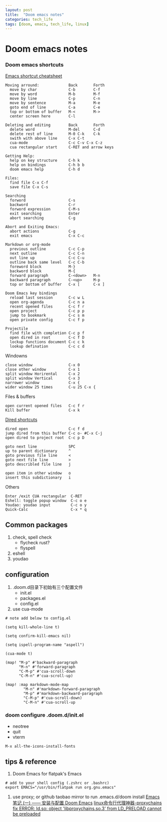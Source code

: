 ```yaml
---
layout: post
title:  "Doom emacs notes"
categories: tech_life
tags: [doom, emacs, tech_life, linux]
---
```


# Doom emacs notes

### Doom emacs shortcuts
[Emacs shortcut cheatsheet](https://courses.cs.washington.edu/courses/cse351/16wi/sections/1/Cheatsheet-emacs.pdf)

```
Moving arround:             Back       Forth
  move by char              C-b        C-f
  move by word              M-b        M-f              
  move by line              C-p        C-n
  move by sentence          M-a        M-e
  goto end of line          C-a        C-e
  top or bottom of buffer   M-<        M->
  center screen here        C-l 
                                        
Deleting and editing        Back       Forth  
  delete word               M-del      C-d
  delete rest of line       M-0 C-k    C-k
  swith with above line     C-x C-t
  cua-mode                  C-c C-v C-x C-z
  cua rectangular start     C-RET and arrow keys

Getting Help:
  help on key structure     C-h k
  help on bindings          C-h b b
  doom emacs help           C-h d
  
Files:
  find file C-x C-f
  save file C-x C-s

Searching
  forword                   C-s
  backword                  C-r
  forword expression        C-M-s
  exit searching            Enter
  abort searching           C-g
  
Abort and Exiting Emacs:
  abort actions             C-g
  exit emacs                C-x C-c 

Markdown or org-mode
  previous outline          C-c C-p 
  next outline              C-c C-n 
  out line up               C-c C-u 
  outline back same level   C-c C-b
  foreword block            M-}
  backword block            M-{
  forward paragraph         C-<down>   M-n 
  backward paragraph        C-<up>     M-p
  top or bottom of buffer   C-x [      C-x ]

Doom Emacs key bindings
  reload last session       C-c w L 
  open org-agenda           C-c n a 
  recent opened files       C-c f r 
  open project              C-c p p 
  jump to bookmark          C-c s m 
  open private config       C-c f p 
                                                
Projectile 
  find file with completion C-c p f 
  open dired in root        C-c f D
  lockup functions document C-c c k 
  lookup defination         C-c c d 
```

Windowns

```
close window                C-x 0
close other window          C-x 1
split window Horirental     C-x 2
split window Vertical       C-x 3
narrower window             C-x { 
wider window 25 times       C-u 25 C-x {
```

Files & buffers
```
open current opened files   C-c f r
Kill buffer                 C-x k
```

[Dired shortcuts](https://zhuanlan.zhihu.com/p/156907392)

```
dired open                  C-c f d  
jump dired from this buffer C-c o- #C-x C-j
open dired to project root  C-c p D

goto next line              SPC
up to parent dictionary     ^
goto previous file line     <
goto next file line         >
goto describled file line   j
                             
open item in other window   o
insert this subdictionary   i
```

Others

```
Enter /exit CUA rectangular  C-RET
Eshell: toggle popup window  C-c o e
Youdao: youdao input         C-c o y
Quick-Calc                   C-x * q
```

## Common packages
1. check, spell check
   - flycheck rust?
   - flyspell
1. eshell
1. youdao

## configuration
1. .doom.d目录下初始有三个配置文件
   - init.el
   - packages.el
   - config.el
1. use cua-mode

```
# note add below to config.el

(setq kill-whole-line t)

(setq confirm-kill-emacs nil)

(setq ispell-program-name "aspell")

(cua-mode t)

(map! "M-p" #'backward-paragraph
      "M-n" #'forward-paragraph
      "C-M-p" #'cua-scroll-down
      "C-M-n" #'cua-scroll-up)

(map! :map markdown-mode-map
        "M-n" #'markdown-forward-paragraph
        "M-p" #'markdown-backward-paragraph
        "C-M-p" #'cua-scroll-down)
        "C-M-n" #'cua-scroll-up

```

### doom configure .doom.d/init.el
   - neotree
   - quit
   - vterm

`M-x all-the-icons-install-fonts`

## tips & reference
1. Doom Emacs for flatpak's Emacs

```
# add to your shell config (.zshrc or .bashrc)
export EMACS="/usr/bin/flatpak run org.gnu.emacs"
```

1. use proxy; or github taobao mirror to run .emacs.d/doom install
[Emacs 笔记 (一) —— 安装与配置 Doom Emacs](https://shigaro.horg/2020/07/01/emacs-1/)
[linux命令行代理神器-proxychains](https://zhuanlan.zhihu.com/p/166375631)
[fix ERROR: ld.so: object 'libproxychains.so.3' from LD_PRELOAD cannot be preloaded](https://blog.csdn.net/think_ycx/article/details/108199296)
